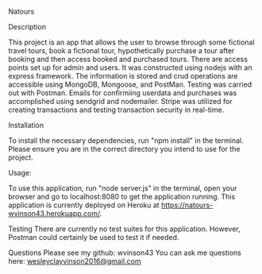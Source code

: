 Natours

Description

This project is an app that allows the user to browse through some fictional travel tours, book a fictional tour, hypothetically purchase a tour after booking and then access booked and purchased tours.  There are access points set up for admin and users.  It was constructed using nodejs with an express framework.  The information is stored and crud operations are accessible using MongoDB, Mongoose, and PostMan.  Testing was carried out with Postman.  Emails for confirmiing userdata and purchases was accomplished using sendgrid and nodemailer.  Stripe was utilized for creating transactions and testing transaction security in real-time.

Installation

To install the necessary dependencies, run "npm install" in the terminal.  Please ensure you are in the correct directory you intend to use for the project.

Usage: 

To use this application, run "node server.js" in the terminal, open your browser and go to localhost:8080 to get the application running. This application is currently deployed on Heroku at https://natours-wvinson43.herokuapp.com/.  

Testing
There are currently no test suites for this application.  However, Postman could certainly be used to test it if needed.

Questions
Please see my github: wvinson43 You can ask me questions here: wesleyclayvinson2016@gmail.com
